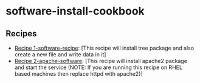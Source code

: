 # software-install-cookbook

## Recipes

- [Recipe 1-software-recipe](/software-install-cookbook/recipes/software-recipe.rb): [This recipe will install tree package and also create a new file and write data in it]
- [Recipe 2-apache-software](/software-install-cookbook/recipes/apache-software.rb): [This recipe will install apache2 package and start the service (NOTE: If you are running this recipe on RHEL based machines then replace httpd with apache2)]


